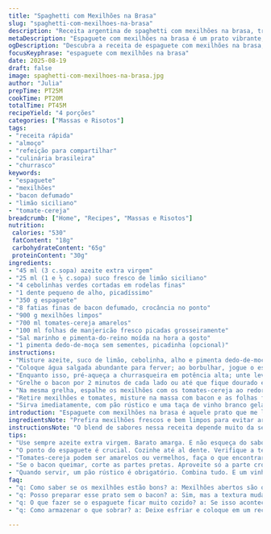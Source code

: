 ```yaml
---
title: "Spaghetti com Mexilhões na Brasa"
slug: "spaghetti-com-mexilhoes-na-brasa"
description: "Receita argentina de spaghetti com mexilhões na brasa, trocando pancetta por bacon defumado, adicionando pimenta dedo-de-moça para um leve toque picante. Usando limão siciliano no lugar do comum para realçar o aroma, tomates-cereja amarelos substituem os vermelhos, trazendo cor e leveza. Técnica que valoriza o grill, mexilhões na textura certa, al dente perfeito da massa. Quatro porções para compartilhar, combina o defumado, frescor do manjericão e a untuosidade do azeite. Sem lactose, sem ingredientes de origem animal, ótimo para um almoço de origem mediterrânea com toque brasileiro."
metaDescription: "Espaguete com mexilhões na brasa é um prato vibrante, rico em sabores e texturas. Ideal para um almoço que combina Brasil e Mediterrâneo"
ogDescription: "Descubra a receita de espaguete com mexilhões na brasa, um prato que une o frescor ao defumado, perfeito para almoços memoráveis."
focusKeyphrase: "espaguete com mexilhões na brasa"
date: 2025-08-19
draft: false
image: spaghetti-com-mexilhoes-na-brasa.jpg
author: "Julia"
prepTime: PT25M
cookTime: PT20M
totalTime: PT45M
recipeYield: "4 porções"
categories: ["Massas e Risotos"]
tags:
- "receita rápida"
- "almoço"
- "refeição para compartilhar"
- "culinária brasileira"
- "churrasco"
keywords:
- "espaguete"
- "mexilhões"
- "bacon defumado"
- "limão siciliano"
- "tomate-cereja"
breadcrumb: ["Home", "Recipes", "Massas e Risotos"]
nutrition: 
 calories: "530"
 fatContent: "18g"
 carbohydrateContent: "65g"
 proteinContent: "30g"
ingredients:
- "45 ml (3 c.sopa) azeite extra virgem"
- "25 ml (1 e ½ c.sopa) suco fresco de limão siciliano"
- "4 cebolinhas verdes cortadas em rodelas finas"
- "1 dente pequeno de alho, picadíssimo"
- "350 g espaguete"
- "8 fatias finas de bacon defumado, crocância no ponto"
- "900 g mexilhões limpos"
- "700 ml tomates-cereja amarelos"
- "100 ml folhas de manjericão fresco picadas grosseiramente"
- "Sal marinho e pimenta-do-reino moída na hora a gosto"
- "1 pimenta dedo-de-moça sem sementes, picadinha (opcional)"
instructions:
- "Misture azeite, suco de limão, cebolinha, alho e pimenta dedo-de-moça num bowl; tempere com sal e pimenta, reserve para incorporar sabor e deixar ingredientes soltarem aroma."
- "Coloque água salgada abundante para ferver; ao borbulhar, jogue o espaguete e cozinhe até ficar al dente - não subestime o tempo, massa dura estraga o prato. Escorra e junte à mistura do bowl, mexa para que o tempero envolva bem toda a massa."
- "Enquanto isso, pré-aqueça a churrasqueira em potência alta; unte levemente a grelha com óleo para evitar que o bacon grude."
- "Grelhe o bacon por 2 minutos de cada lado ou até que fique dourado e crocante. Retire e machuque grosseiramente para incorporar textura ao prato."
- "Na mesma grelha, espalhe os mexilhões com os tomates-cereja ao redor; cubra com a tampa para manter o calor, grelhe de 4 a 5 minutos até que os mexilhões estejam abertos e as cascas brilhando, sinal de cozimento ideal."
- "Retire mexilhões e tomates, misture na massa com bacon e as folhas frescas de manjericão. Prove e ajuste sal e pimenta; o frescor do manjericão contra o defumado do bacon e o levemente ácido do limão siciliano criam contraste."
- "Sirva imediatamente, com pão rústico e uma taça de vinho branco gelado. Atenção: mexilhões mal cozidos ou fechados indicam que não estão bons - descarte sem dó. Confie na textura macia, sabor fresco e aroma intenso para acertar."
introduction: "Espaguete com mexilhões na brasa é aquele prato que me lembra jantares de fim de semana, conversas soltas e o cheiro do mar no ar misturado ao aroma intenso das brasas. Reparei que usar bacon defumado em vez da tradicional pancetta dá um perfil mais brasileiro, com esse sabor inconfundível e textura crocante que não caseia aquele prato refrescante. O segredo está em sentir a massa cozida na medida certa, enquanto os mexilhões abrem devagar no calor potente da grelha, liberando sucos que combinam demais com o toque ácido do limão siciliano. Para quem nunca tentou, preparar os mexilhões direto na churrasqueira pode parecer assustador, mas é questão de observar a abertura das cascas, o brilho e o perfume que isso libera. É um convite para cozinhar sem pressa, ajustar o fogo, ouvir o chiado da brasa e atender ao paladar, não ao relógio."
ingredientsNote: "Prefira mexilhões frescos e bem limpos para evitar areia no prato e sabores indesejados. Caso não encontre bacon, pode usar lombo defumado cortado fino, porém perca um pouco da gordura que garante sabor. O limão siciliano substitui o comum com um leve frescor aromático único; sem ele, vai no limão taiti mesmo, só ajuste a quantidade. Tomates-cereja amarelos dão um visual mais alegre, mas os vermelhos funcionam tão bem quanto. Se preferir evitar pimenta, pule a dedo-de-moça, mas o prato perde um pouco da vivacidade que esse toque proporciona. A cebola verde é fundamental para dar crocância quando crua, não substitua por cebola comum. Óleo tem que ser bom e extra virgem, o barato pode amargar. Sal e pimenta sempre a gosto, melhor ajustar no final para controlar melhor o sabor e não estragar."
instructionsNote: "O blend de sabores nessa receita depende muito da sequência e timing. Misturar a massa com o tempero enquanto está quente ajuda o espaguete a absorver o azeite, limão e alho, deixando o prato hidratado e aromático. Atenção ao ponto da massa; sempre prefira provar antes do tempo para evitar passar do al dente que estraga a textura. Na churrasqueira é fundamental ter fogo alto e evitar que a grelha esteja fria para obter um bom selado no bacon e o cozimento rápido dos mexilhões. Mexer constantemente os mexilhões pode fazer com que não abram direito, por isso deixo quietinho sob a tampa, é uma técnica que já peguei com pescadores gaúchos. O manjericão é a última adição para preservar seu frescor e aroma, por isso adiciono apenas antes de servir. Dica valiosa: se por acaso o bacon queimar, corte as partes pretas e misture só o que estiver crocante e saboroso, ele puede amargar fácil. Sempre verifique visualmente e pelo aroma o ponto de cozimento; isso salva o prato na hora, e evita desperdício."
tips:
- "Use sempre azeite extra virgem. Barato amarga. E não esqueça do sabor do limão siciliano. Ele traz um frescor inconfundível. Mexa a massa quentinha. Assim, o tempero penetra melhor. A cebola verde traz crocância, então não troque por cebola comum. Não faça essa justiça com a cebola."
- "O ponto do espaguete é crucial. Cozinhe até al dente. Verifique a textura. Massa dura compromete tudo. Se não encontrar bacon, use lombo defumado. É bom, mas sem a gordura do bacon. Mantenha a grelha quente. Fogo alto é necessário. O segredo está em não apressar os mexilhões."
- "Tomates-cereja podem ser amarelos ou vermelhos, faça o que encontrar. O visual muda, mas ambos funcionam. Se não curtir pimenta dedo-de-moça, pule. O prato perde um pouco da vivacidade, mas é sua escolha. Dica: mordida de manjericão fresca só no final. Preserve o aroma. É fundamental."
- "Se o bacon queimar, corte as partes pretas. Aproveite só a parte crocante. O aroma é o que conta. Na grelha, sempre mantenha os mexilhões sob a tampa. Assim, o calor se mantém, e eles abrem lindamente. Não fique mexendo neles. Eles precisam do seu tempo."
- "Quando servir, um pão rústico é obrigatório. Combina tudo. E um vinho branco, sem dúvida. O frescor do prato, a untuosidade do azeite. Essa harmonia é tudo. Fique atento ao tempo, ao cheiro. Não subestime a abertura das cascas dos mexilhões. Isso é crucial para o sucesso."
faq:
- "q: Como saber se os mexilhões estão bons? a: Mexilhões abertos são o sinal. Fechados não servem. O aroma deve ser fresco, não forte."
- "q: Posso preparar esse prato sem o bacon? a: Sim, mas a textura muda. Tente uma outra proteína defumada. Ou fique só com os sabores."
- "q: O que fazer se o espaguete ficar muito cozido? a: Se isso acontecer, preparar uma nova leva é a saída. Não tem reparo."
- "q: Como armazenar o que sobrar? a: Deixe esfriar e coloque em um recipiente. Dentro da geladeira, vai durar dois dias. Reaqueça no fogo."

---
```

